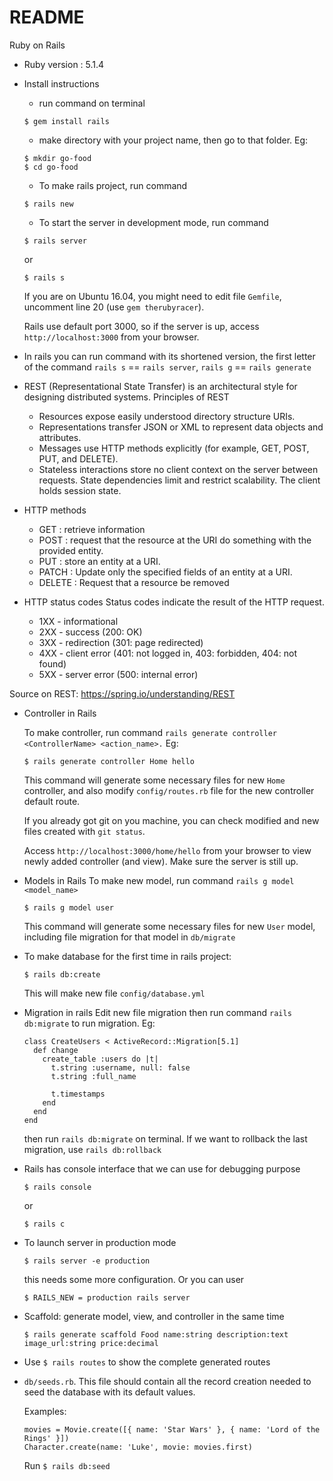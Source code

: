# README
Ruby on Rails

* Ruby version : 5.1.4

* Install instructions
  * run command on terminal
  ```
  $ gem install rails
  ```
  * make directory with your project name, then go to that folder. Eg: 
  ```
  $ mkdir go-food
  $ cd go-food
  ```
  * To make rails project, run command 
  ```
  $ rails new
  ```
  * To start the server in development mode, run command 
  ```
  $ rails server
  ```
  or
  ```
  $ rails s
  ```
  If you are on Ubuntu 16.04, you might need to edit file ``Gemfile``, uncomment line 20 (use ``gem therubyracer``).

  Rails use default port 3000, so if the server is up, access ``http://localhost:3000`` from your browser.

* In rails you can run command with its shortened version, the first letter of the command ``rails s`` == ``rails server``, ``rails g`` == ``rails generate``

* REST (Representational State Transfer) is an architectural style for designing distributed systems. 
  Principles of REST
  * Resources expose easily understood directory structure URIs.
  * Representations transfer JSON or XML to represent data objects and attributes.
  * Messages use HTTP methods explicitly (for example, GET, POST, PUT, and DELETE).
  * Stateless interactions store no client context on the server between requests. State dependencies limit and restrict scalability. The client holds session state.

* HTTP methods
  * GET : retrieve information
  * POST : request that the resource at the URI do something with the provided entity.
  * PUT : store an entity at a URI.
  * PATCH : Update only the specified fields of an entity at a URI.
  * DELETE : Request that a resource be removed

* HTTP status codes
  Status codes indicate the result of the HTTP request.
  * 1XX - informational
  * 2XX - success (200: OK)
  * 3XX - redirection (301: page redirected)
  * 4XX - client error (401: not logged in, 403: forbidden, 404: not found)
  * 5XX - server error (500: internal error)

Source on REST: https://spring.io/understanding/REST

* Controller in Rails

  To make controller, run command ``rails generate controller <ControllerName> <action_name>.`` Eg:
  ```
  $ rails generate controller Home hello
  ```

  This command will generate some necessary files for new ``Home`` controller, and also modify ``config/routes.rb`` file for the new controller default route.

  If you already got git on you machine, you can check modified and new files created with ``git status``.

  Access ``http://localhost:3000/home/hello`` from your browser to view newly added controller (and view). Make sure the server is still up.

* Models in Rails
  To make new model, run command ``rails g model <model_name>``
  ```
  $ rails g model user
  ```
  This command will generate some necessary files for new ``User`` model, including file migration for that model in ``db/migrate``

* To make database for the first time in rails project:
  ```
  $ rails db:create
  ```
  This will make new file ``config/database.yml``

* Migration in rails
  Edit new file migration then run command ``rails db:migrate`` to run migration. Eg:
  ```
  class CreateUsers < ActiveRecord::Migration[5.1]
    def change
      create_table :users do |t|
        t.string :username, null: false
        t.string :full_name

        t.timestamps
      end
    end
  end
  ```
  then run ``rails db:migrate`` on terminal. If we want to rollback the last migration, use ``rails db:rollback``

* Rails has console interface that we can use for debugging purpose
  ```
  $ rails console
  ```
  or 
  ```
  $ rails c
  ```

* To launch server in production mode
  ```
  $ rails server -e production
  ```
  this needs some more configuration. Or you can user
  ```
  $ RAILS_NEW = production rails server
  ```

* Scaffold: generate model, view, and controller in the same time
  ```
  $ rails generate scaffold Food name:string description:text image_url:string price:decimal
  ```

* Use ``$ rails routes`` to show the complete generated routes

* `db/seeds.rb`. This file should contain all the record creation needed to seed the database with its default values.

  Examples:
  ```
  movies = Movie.create([{ name: 'Star Wars' }, { name: 'Lord of the Rings' }])
  Character.create(name: 'Luke', movie: movies.first)
  ```

  Run ``$ rails db:seed``